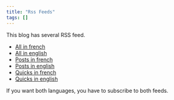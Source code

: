 ```yaml
---
title: "Rss Feeds"
tags: []
---
```


This blog has several RSS feed.

 - [All in french](/index.xml)
 - [All in english](/en/index.xml)
 - [Posts in french](post/index.xml)
 - [Posts in english](en/post/index.xml)
 - [Quicks in french](quick/index.xml)
 - [Quicks in english](en/quick/index.xml)

 If you want both languages, you have to subscribe to both feeds.